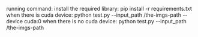 running command:
      install the required library:
            pip install -r requirements.txt
      when there is cuda device:
            python test.py --input_path /the-imgs-path --device cuda:0
      when there is no cuda device:
            python test.py --input_path /the-imgs-path